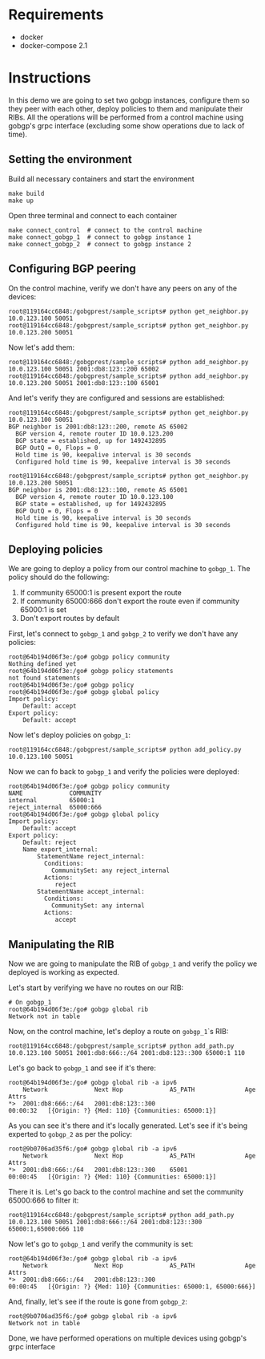Requirements
============

* docker
* docker-compose 2.1


Instructions
============

In this demo we are going to set two gobgp instances, configure them so they peer with each other,
deploy policies to them and manipulate their RIBs. All the operations will be performed from a
control machine using gobgp's grpc interface (excluding some show operations due to lack of time).

Setting the environment
-----------------------

Build all necessary containers and start the environment

```
make build
make up
```

Open three terminal and connect to each container

```
make connect_control  # connect to the control machine
make connect_gobgp_1  # connect to gobgp instance 1
make connect_gobgp_2  # connect to gobgp instance 2
```

Configuring BGP peering
-----------------------


On the control machine, verify we don't have any peers on any of the devices:

```
root@119164cc6848:/gobgprest/sample_scripts# python get_neighbor.py 10.0.123.100 50051
root@119164cc6848:/gobgprest/sample_scripts# python get_neighbor.py 10.0.123.200 50051
```

Now let's add them:

```
root@119164cc6848:/gobgprest/sample_scripts# python add_neighbor.py 10.0.123.100 50051 2001:db8:123::200 65002
root@119164cc6848:/gobgprest/sample_scripts# python add_neighbor.py 10.0.123.200 50051 2001:db8:123::100 65001
```

And let's verify they are configured and sessions are established:

```
root@119164cc6848:/gobgprest/sample_scripts# python get_neighbor.py 10.0.123.100 50051
BGP neighbor is 2001:db8:123::200, remote AS 65002
  BGP version 4, remote router ID 10.0.123.200
  BGP state = established, up for 1492432895
  BGP OutQ = 0, Flops = 0
  Hold time is 90, keepalive interval is 30 seconds
  Configured hold time is 90, keepalive interval is 30 seconds

root@119164cc6848:/gobgprest/sample_scripts# python get_neighbor.py 10.0.123.200 50051
BGP neighbor is 2001:db8:123::100, remote AS 65001
  BGP version 4, remote router ID 10.0.123.100
  BGP state = established, up for 1492432895
  BGP OutQ = 0, Flops = 0
  Hold time is 90, keepalive interval is 30 seconds
  Configured hold time is 90, keepalive interval is 30 seconds
```

Deploying policies
------------------

We are going to deploy a policy from our control machine to ``gobgp_1``. The policy should do the
following:

1. If community 65000:1 is present export the route
2. If community 65000:666 don't export the route even if community 65000:1 is set
3. Don't export routes by default

First, let's connect to ``gobgp_1`` and ``gobgp_2`` to verify we don't have any policies:

```
root@64b194d06f3e:/go# gobgp policy community
Nothing defined yet
root@64b194d06f3e:/go# gobgp policy statements
not found statements
root@64b194d06f3e:/go# gobgp policy
root@64b194d06f3e:/go# gobgp global policy
Import policy:
    Default: accept
Export policy:
    Default: accept
```

Now let's deploy policies on ``gobgp_1``:

```
root@119164cc6848:/gobgprest/sample_scripts# python add_policy.py 10.0.123.100 50051
```

Now we can fo back to `gobgp_1` and verify the policies were deployed:

```
root@64b194d06f3e:/go# gobgp policy community
NAME             COMMUNITY
internal         65000:1
reject_internal  65000:666
root@64b194d06f3e:/go# gobgp global policy
Import policy:
    Default: accept
Export policy:
    Default: reject
    Name export_internal:
        StatementName reject_internal:
          Conditions:
            CommunitySet: any reject_internal
          Actions:
             reject
        StatementName accept_internal:
          Conditions:
            CommunitySet: any internal
          Actions:
             accept
```

Manipulating the RIB
--------------------

Now we are going to manipulate the RIB of ``gobgp_1`` and verify the policy we deployed is working
as expected.

Let's start by verifying we have no routes on our RIB:

```
# On gobgp_1
root@64b194d06f3e:/go# gobgp global rib
Network not in table
```

Now, on the control machine, let's deploy a route on ``gobgp_1``\`s RIB:

```
root@119164cc6848:/gobgprest/sample_scripts# python add_path.py 10.0.123.100 50051 2001:db8:666::/64 2001:db8:123::300 65000:1 110
```

Let's go back to ``gobgp_1`` and see if it's there:

```
root@64b194d06f3e:/go# gobgp global rib -a ipv6
    Network             Next Hop             AS_PATH              Age        Attrs
*>  2001:db8:666::/64   2001:db8:123::300                         00:00:32   [{Origin: ?} {Med: 110} {Communities: 65000:1}]
```

As you can see it's there and it's locally generated. Let's see if it's being experted to
``gobgp_2`` as per the policy:

```
root@9b0706ad35f6:/go# gobgp global rib -a ipv6
    Network             Next Hop             AS_PATH              Age        Attrs
*>  2001:db8:666::/64   2001:db8:123::300    65001                00:00:45   [{Origin: ?} {Med: 110} {Communities: 65000:1}]
```

There it is. Let's go back to the control machine and set the community 65000:666 to filter it:

```
root@119164cc6848:/gobgprest/sample_scripts# python add_path.py 10.0.123.100 50051 2001:db8:666::/64 2001:db8:123::300 65000:1,65000:666 110
```

Now let's go to ``gobgp_1`` and verify the community is set:

```
root@64b194d06f3e:/go# gobgp global rib -a ipv6
    Network             Next Hop             AS_PATH              Age        Attrs
*>  2001:db8:666::/64   2001:db8:123::300                         00:00:45   [{Origin: ?} {Med: 110} {Communities: 65000:1, 65000:666}]
```

And, finally, let's see if the route is gone from ``gobgp_2``:

```
root@9b0706ad35f6:/go# gobgp global rib -a ipv6
Network not in table
```

Done, we have performed operations on multiple devices using gobgp's grpc interface
